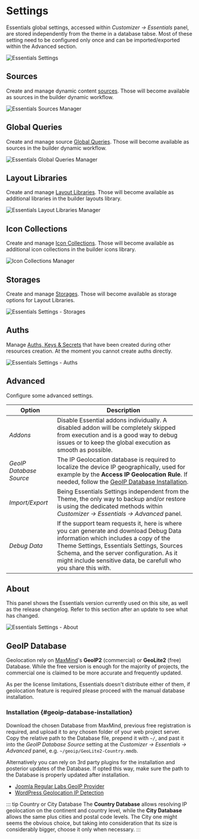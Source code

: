 # Settings

Essentials global settings, accessed within _Customizer -> Essentials_ panel, are stored independently from the theme in a database tabse. Most of these setting need to be configured only once and can be imported/exported within the Advanced section.

![Essentials Settings](./assets/settings.gif)

## Sources

Create and manage dynamic content [sources](./addons/dynamic/). Those will become available as sources in the builder dynamic workflow.

![Essentials Sources Manager](./assets/sources-manager.gif)

## Global Queries

Create and manage source [Global Queries](./addons/dynamic/global-queries). Those will become available as sources in the builder dynamic workflow.

![Essentials Global Queries Manager](./assets/global-queries-manager.gif)

## Layout Libraries

Create and manage [Layout Libraries](./addons/layouts/). Those will become available as additional libraries in the builder layouts library.

![Essentials Layout Libraries Manager](./assets/layout-libraries-manager.gif)

## Icon Collections

Create and manage [Icon Collections](./addons/icons/collection). Those will become available as additional icon collections in the builder icons library.

![Icon Collections Manager](./assets/icon-collections-manager.gif)

## Storages

Create and manage [Storages](./storage). Those will become available as storage options for Layout Libraries.

![Essentials Settings - Storages](./assets/settings-storages.png)

## Auths

Manage [Auths, Keys & Secrets](./auths/) that have been created during other resources creation. At the moment you cannot create auths directly.

![Essentials Settings - Auths](./assets/settings-auths.png)

## Advanced

Configure some advanced settings.

| Option                  | Description                                                                                                                                                                                                                                                                                  |
| ----------------------- | -------------------------------------------------------------------------------------------------------------------------------------------------------------------------------------------------------------------------------------------------------------------------------------------- |
| _Addons_                | Disable Essential addons individually. A disabled addon will be completely skipped from execution and is a good way to debug issues or to keep the global execution as smooth as possible.                                                                                                   |
| _GeoIP Database Source_ | The IP Geolocation database is required to localize the device IP geographically, used for example by the **Access IP Geolocation Rule**. If needed, follow the [GeoIP Database Installation](#geoip-database-installation).                                                                 |
| _Import/Export_         | Being Essentials Settings independent from the Theme, the only way to backup and/or restore is using the dedicated methods within _Customizer -> Essentials -> Advanced_ panel.                                                                                                              |
| _Debug Data_            | If the support team requests it, here is where you can generate and download Debug Data information which includes a copy of the Theme Settings, Essentials Settings, Sources Schema, and the server configuration. As it might include sensitive data, be carefull who you share this with. |

## About

This panel shows the Essentials version currently used on this site, as well as the release changelog. Refer to this section after an update to see what has changed.

![Essentials Settings - About](./assets/settings-about.png)

## GeoIP Database

Geolocation rely on [MaxMind](https://www.maxmind.com/en/geoip2-services-and-databases)'s **GeoIP2** (commercial) or **GeoLite2** (free) Database. While the free version is enough for the majority of projects, the commercial one is claimed to be more accurate and frequently updated.

As per the license limitations, Essentials doesn't distribute either of them, if geolocation feature is required please proceed with the manual database installation.

### Installation {#geoip-database-installation}

Download the chosen Database from MaxMind, previous free registration is required, and upload it to any chosen folder of your web project server. Copy the relative path to the Database file, prepend it with `~/`, and past it into the _GeoIP Database Source_ setting at the _Customizer -> Essentials -> Advanced_ panel, e.g. `~/geoip/GeoLite2-Country.mmdb`.

Alternatively you can rely on 3rd party plugins for the installation and posterior updates of the Database. If opted this way, make sure the path to the Database is properly updated after installation.

- [Joomla Regular Labs GeoIP Provider](https://regularlabs.com/geoip)
- [WordPress Geolocation IP Detection](https://wordpress.org/plugins/geoip-detect)

::: tip Country or City Database
The **Country Database** allows resolving IP geolocation on the continent and country level, while the **City Database** allows the same plus cities and postal code levels. The City one might seems the obvious choice, but taking into consideration that its size is considerably bigger, choose it only when necessary.
:::
